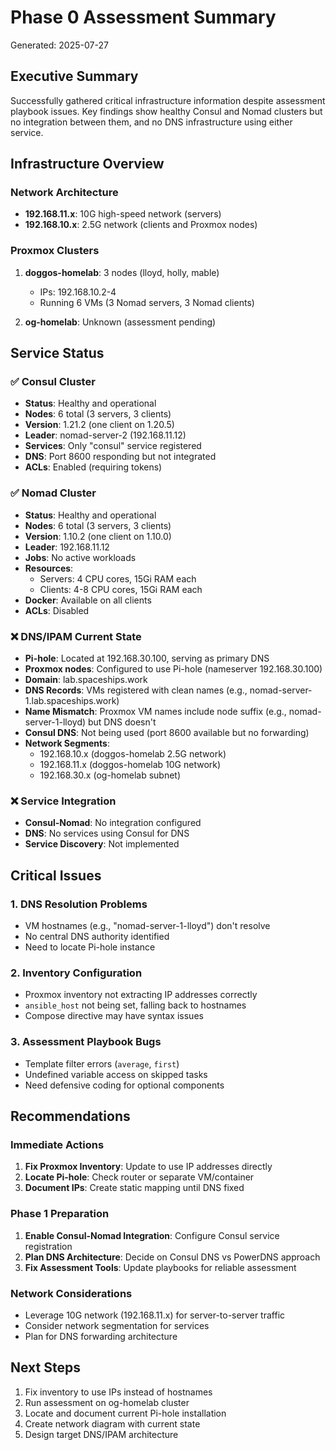 # Phase 0 Assessment Summary
Generated: 2025-07-27

## Executive Summary

Successfully gathered critical infrastructure information despite assessment playbook issues. Key findings show healthy Consul and Nomad clusters but no integration between them, and no DNS infrastructure using either service.

## Infrastructure Overview

### Network Architecture
- **192.168.11.x**: 10G high-speed network (servers)
- **192.168.10.x**: 2.5G network (clients and Proxmox nodes)

### Proxmox Clusters
1. **doggos-homelab**: 3 nodes (lloyd, holly, mable)
   - IPs: 192.168.10.2-4
   - Running 6 VMs (3 Nomad servers, 3 Nomad clients)

2. **og-homelab**: Unknown (assessment pending)

## Service Status

### ✅ Consul Cluster
- **Status**: Healthy and operational
- **Nodes**: 6 total (3 servers, 3 clients)
- **Version**: 1.21.2 (one client on 1.20.5)
- **Leader**: nomad-server-2 (192.168.11.12)
- **Services**: Only "consul" service registered
- **DNS**: Port 8600 responding but not integrated
- **ACLs**: Enabled (requiring tokens)

### ✅ Nomad Cluster  
- **Status**: Healthy and operational
- **Nodes**: 6 total (3 servers, 3 clients)
- **Version**: 1.10.2 (one client on 1.10.0)
- **Leader**: 192.168.11.12
- **Jobs**: No active workloads
- **Resources**: 
  - Servers: 4 CPU cores, 15Gi RAM each
  - Clients: 4-8 CPU cores, 15Gi RAM each
- **Docker**: Available on all clients
- **ACLs**: Disabled

### ❌ DNS/IPAM Current State
- **Pi-hole**: Located at 192.168.30.100, serving as primary DNS
- **Proxmox nodes**: Configured to use Pi-hole (nameserver 192.168.30.100)
- **Domain**: lab.spaceships.work
- **DNS Records**: VMs registered with clean names (e.g., nomad-server-1.lab.spaceships.work)
- **Name Mismatch**: Proxmox VM names include node suffix (e.g., nomad-server-1-lloyd) but DNS doesn't
- **Consul DNS**: Not being used (port 8600 available but no forwarding)
- **Network Segments**: 
  - 192.168.10.x (doggos-homelab 2.5G network)
  - 192.168.11.x (doggos-homelab 10G network)
  - 192.168.30.x (og-homelab subnet)

### ❌ Service Integration
- **Consul-Nomad**: No integration configured
- **DNS**: No services using Consul for DNS
- **Service Discovery**: Not implemented

## Critical Issues

### 1. DNS Resolution Problems
- VM hostnames (e.g., "nomad-server-1-lloyd") don't resolve
- No central DNS authority identified
- Need to locate Pi-hole instance

### 2. Inventory Configuration
- Proxmox inventory not extracting IP addresses correctly
- `ansible_host` not being set, falling back to hostnames
- Compose directive may have syntax issues

### 3. Assessment Playbook Bugs
- Template filter errors (`average`, `first`)
- Undefined variable access on skipped tasks
- Need defensive coding for optional components

## Recommendations

### Immediate Actions
1. **Fix Proxmox Inventory**: Update to use IP addresses directly
2. **Locate Pi-hole**: Check router or separate VM/container
3. **Document IPs**: Create static mapping until DNS fixed

### Phase 1 Preparation
1. **Enable Consul-Nomad Integration**: Configure Consul service registration
2. **Plan DNS Architecture**: Decide on Consul DNS vs PowerDNS approach
3. **Fix Assessment Tools**: Update playbooks for reliable assessment

### Network Considerations
- Leverage 10G network (192.168.11.x) for server-to-server traffic
- Consider network segmentation for services
- Plan for DNS forwarding architecture

## Next Steps

1. Fix inventory to use IPs instead of hostnames
2. Run assessment on og-homelab cluster
3. Locate and document current Pi-hole installation
4. Create network diagram with current state
5. Design target DNS/IPAM architecture